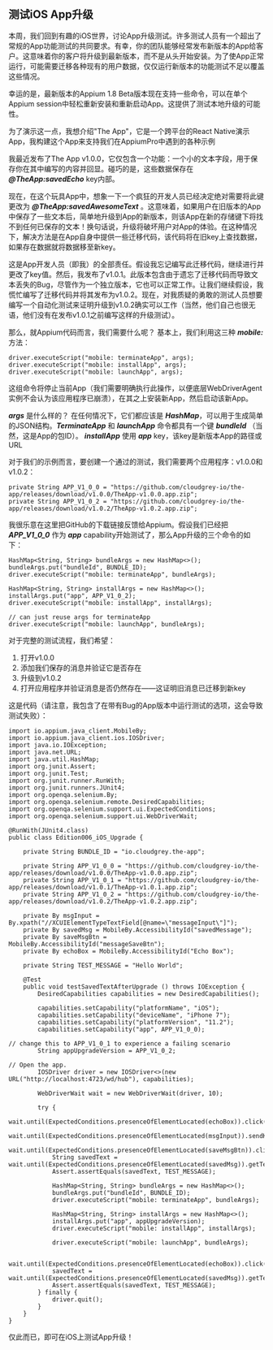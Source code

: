 ## 测试iOS App升级

本周，我们回到有趣的iOS世界，讨论App升级测试。许多测试人员有一个超出了常规的App功能测试的共同要求。有幸，你的团队能够经常发布新版本的App给客户。这意味着你的客户将升级到最新版本，而不是从头开始安装。为了使App正常运行，可能需要迁移各种现有的用户数据，仅仅运行新版本的功能测试不足以覆盖这些情况。

幸运的是，最新版本的Appium 1.8 Beta版本现在支持一些命令，可以在单个Appium session中轻松重新安装和重新启动App。这提供了测试本地升级的可能性。

为了演示这一点，我想介绍"The App"，它是一个跨平台的React Native演示App，我构建这个App来支持我们在AppiumPro中遇到的各种示例

我最近发布了The App v1.0.0，它仅包含一个功能：一个小的文本字段，用于保存你在其中编写的内容并回显。碰巧的是，这些数据保存在 ***@TheApp:savedEcho*** key内部。

现在，在这个玩具App中，想象一下一个疯狂的开发人员已经决定绝对需要将此键更改为 ***@TheApp:savedAwesomeText*** 。这意味着，如果用户在旧版本的App中保存了一些文本后，简单地升级到App的新版本，则该App在新的存储键下将找不到任何已保存的文本！换句话说，升级将破坏用户对App的体验。在这种情况下，解决方法是在App自身中提供一些迁移代码，该代码将在旧key上查找数据，如果存在数据就将数据移至新key。

这是App开发人员（即我）的全部责任。假设我忘记编写此迁移代码，继续进行并更改了key值。然后，我发布了v1.0.1。此版本包含由于遗忘了迁移代码而导致文本丢失的Bug，尽管作为一个独立版本，它也可以正常工作。让我们继续假设，我慌忙编写了迁移代码并将其发布为v1.0.2。现在，对我质疑的勇敢的测试人员想要编写一个自动化测试来证明升级到v1.0.2确实可以工作（当然，他们自己也很无语，他们没有在发布v1.0.1之前编写这样的升级测试）。

那么，就Appium代码而言，我们需要什么呢？ 基本上，我们利用这三种 ***mobile:*** 方法：
```
driver.executeScript("mobile: terminateApp", args);
driver.executeScript("mobile: installApp", args);
driver.executeScript("mobile: launchApp", args);
```

这组命令将停止当前App（我们需要明确执行此操作，以便底层WebDriverAgent实例不会认为该应用程序已崩溃），在其之上安装新App，然后启动该新App。

***args*** 是什么样的？ 在任何情况下，它们都应该是 ***HashMap***，可以用于生成简单的JSON结构。***TerminateApp*** 和 ***launchApp*** 命令都具有一个键 ***bundleId*** （当然，这是App的包ID）。 ***installApp*** 使用 ***app*** key，该key是新版本App的路径或URL

对于我们的示例而言，要创建一个通过的测试，我们需要两个应用程序：v1.0.0和v1.0.2：
```
private String APP_V1_0_0 = "https://github.com/cloudgrey-io/the-app/releases/download/v1.0.0/TheApp-v1.0.0.app.zip";
private String APP_V1_0_2 = "https://github.com/cloudgrey-io/the-app/releases/download/v1.0.2/TheApp-v1.0.2.app.zip";
```

我很乐意在这里把GitHub的下载链接反馈给Appium。假设我们已经把 ***APP_V1_0_0*** 作为 ***app*** capability开始测试了，那么App升级的三个命令的如下：
```
HashMap<String, String> bundleArgs = new HashMap<>();
bundleArgs.put("bundleId", BUNDLE_ID);
driver.executeScript("mobile: terminateApp", bundleArgs);

HashMap<String, String> installArgs = new HashMap<>();
installArgs.put("app", APP_V1_0_2);
driver.executeScript("mobile: installApp", installArgs);

// can just reuse args for terminateApp
driver.executeScript("mobile: launchApp", bundleArgs);
```

对于完整的测试流程，我们希望：
1. 打开v1.0.0
2. 添加我们保存的消息并验证它是否存在
3. 升级到v1.0.2
4. 打开应用程序并验证消息是否仍然存在——这证明旧消息已迁移到新key

这是代码（请注意，我包含了在带有Bug的App版本中运行测试的选项，这会导致测试失败）：
```
import io.appium.java_client.MobileBy;
import io.appium.java_client.ios.IOSDriver;
import java.io.IOException;
import java.net.URL;
import java.util.HashMap;
import org.junit.Assert;
import org.junit.Test;
import org.junit.runner.RunWith;
import org.junit.runners.JUnit4;
import org.openqa.selenium.By;
import org.openqa.selenium.remote.DesiredCapabilities;
import org.openqa.selenium.support.ui.ExpectedConditions;
import org.openqa.selenium.support.ui.WebDriverWait;

@RunWith(JUnit4.class)
public class Edition006_iOS_Upgrade {

    private String BUNDLE_ID = "io.cloudgrey.the-app";

    private String APP_V1_0_0 = "https://github.com/cloudgrey-io/the-app/releases/download/v1.0.0/TheApp-v1.0.0.app.zip";
    private String APP_V1_0_1 = "https://github.com/cloudgrey-io/the-app/releases/download/v1.0.1/TheApp-v1.0.1.app.zip";
    private String APP_V1_0_2 = "https://github.com/cloudgrey-io/the-app/releases/download/v1.0.2/TheApp-v1.0.2.app.zip";

    private By msgInput = By.xpath("//XCUIElementTypeTextField[@name=\"messageInput\"]");
    private By savedMsg = MobileBy.AccessibilityId("savedMessage");
    private By saveMsgBtn = MobileBy.AccessibilityId("messageSaveBtn");
    private By echoBox = MobileBy.AccessibilityId("Echo Box");

    private String TEST_MESSAGE = "Hello World";

    @Test
    public void testSavedTextAfterUpgrade () throws IOException {
        DesiredCapabilities capabilities = new DesiredCapabilities();

        capabilities.setCapability("platformName", "iOS");
        capabilities.setCapability("deviceName", "iPhone 7");
        capabilities.setCapability("platformVersion", "11.2");
        capabilities.setCapability("app", APP_V1_0_0);

// change this to APP_V1_0_1 to experience a failing scenario
        String appUpgradeVersion = APP_V1_0_2;

// Open the app.
        IOSDriver driver = new IOSDriver<>(new URL("http://localhost:4723/wd/hub"), capabilities);

        WebDriverWait wait = new WebDriverWait(driver, 10);

        try {
            wait.until(ExpectedConditions.presenceOfElementLocated(echoBox)).click();
            wait.until(ExpectedConditions.presenceOfElementLocated(msgInput)).sendKeys(TEST_MESSAGE);
            wait.until(ExpectedConditions.presenceOfElementLocated(saveMsgBtn)).click();
            String savedText = wait.until(ExpectedConditions.presenceOfElementLocated(savedMsg)).getText();
            Assert.assertEquals(savedText, TEST_MESSAGE);

            HashMap<String, String> bundleArgs = new HashMap<>();
            bundleArgs.put("bundleId", BUNDLE_ID);
            driver.executeScript("mobile: terminateApp", bundleArgs);

            HashMap<String, String> installArgs = new HashMap<>();
            installArgs.put("app", appUpgradeVersion);
            driver.executeScript("mobile: installApp", installArgs);

            driver.executeScript("mobile: launchApp", bundleArgs);

            wait.until(ExpectedConditions.presenceOfElementLocated(echoBox)).click();
            savedText = wait.until(ExpectedConditions.presenceOfElementLocated(savedMsg)).getText();
            Assert.assertEquals(savedText, TEST_MESSAGE);
        } finally {
            driver.quit();
        }
    }
}
```

仅此而已，即可在iOS上测试App升级！ 